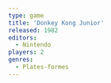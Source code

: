 ```yaml
---
type: game
title: 'Donkey Kong Junior'
released: 1982
editors: 
  - Nintendo
players: 2
genres:
  - Plates-formes
---
```

